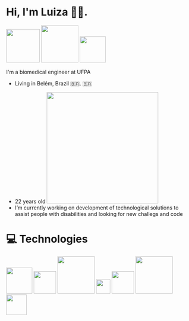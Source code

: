 # Hi, I'm Luiza 👩‍💻.
<a href="https://www.linkedin.com/in/luizamarlene">
<img alt="" src="https://img.shields.io/badge/LinkedIn-0077B5?style=for-the-badge&logo=linkedin&logoColor=white" width="90"></a>
<a href="https://www.instagram.com/tuiza_99/">
<img alt="" src="https://img.shields.io/badge/Instagram-E4405F?style=for-the-badge&logo=instagram&logoColor=white" width="100"></a>
<a href="https://www.instagram.com/tuiza_99/">
<img alt="" src="https://img.shields.io/badge/Gmail-D14836?style=for-the-badge&logo=gmail&logoColor=white" width="70"></a>

I'm a biomedical engineer at UFPA
+ Living in Belém, Brazil 🇧🇷. 🇧🇷
- 22 years old <img alt="" src="https://octocat-generator-assets.githubusercontent.com/my-octocat-1621019343670.png" width="300">
- I’m currently working on development of technological solutions to assist people with disabilities and looking for new challegs and code  


# 💻 Technologies
<img alt="" src="https://img.shields.io/badge/HTML5-E34F26?style=for-the-badge&logo=html5&logoColor=white" width="70"> <img alt="" src="https://img.shields.io/badge/CSS3-1572B6?style=for-the-badge&logo=css3&logoColor=white" width="60">
<img alt="" src="https://img.shields.io/badge/JavaScript-F7DF1E?style=for-the-badge&logo=javascript&logoColor=black" width="100">
<img alt="" src="https://img.shields.io/badge/C-00599C?style=for-the-badge&logo=c&logoColor=white" width="38">
<img alt="" src="https://img.shields.io/badge/Sass-CC6699?style=for-the-badge&logo=sass&logoColor=white" width="60">
<img alt="" src="https://img.shields.io/badge/Bootstrap-563D7C?style=for-the-badge&logo=bootstrap&logoColor=white" width="100">
<img alt="" src="https://img.shields.io/badge/Git-F05032?style=for-the-badge&logo=git&logoColor=white" width="55">





